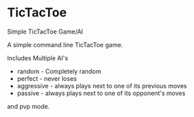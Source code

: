 # TicTacToe
Simple TicTacToe Game/AI


A simple command line TicTacToe game.

Includes Multiple AI's
  * random - Completely random
  * perfect - never loses
  * aggressive - always plays next to one of its previous moves
  * passive - always plays next to one of its opponent's moves
    
and pvp mode.
